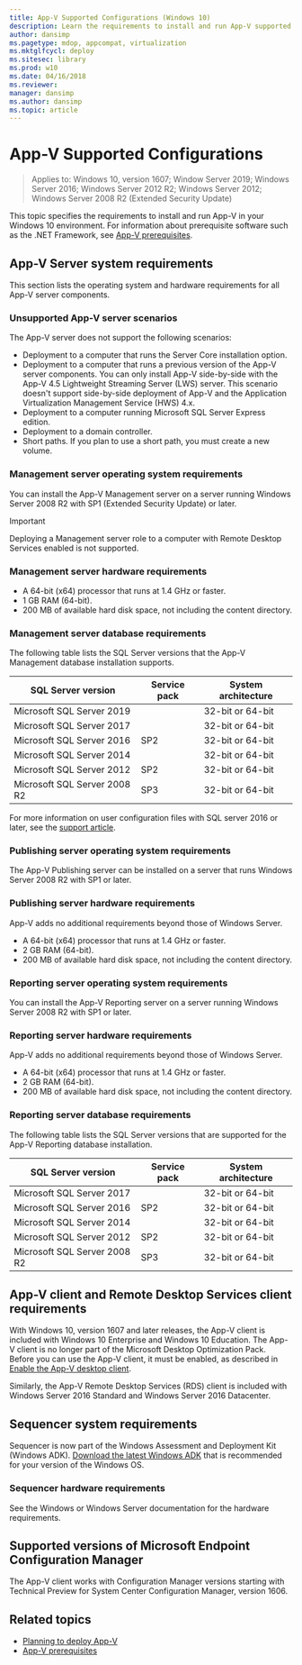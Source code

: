 ```yaml
---
title: App-V Supported Configurations (Windows 10)
description: Learn the requirements to install and run App-V supported configurations in your Windows 10 environment.
author: dansimp
ms.pagetype: mdop, appcompat, virtualization
ms.mktglfcycl: deploy
ms.sitesec: library
ms.prod: w10
ms.date: 04/16/2018
ms.reviewer: 
manager: dansimp
ms.author: dansimp
ms.topic: article
---
```

# App-V Supported Configurations

>Applies to: Windows 10, version 1607; Window Server 2019; Windows Server 2016; Windows Server 2012 R2; Windows Server 2012; Windows Server 2008 R2 (Extended Security Update)

This topic specifies the requirements to install and run App-V in your Windows 10 environment. For information about prerequisite software such as the .NET Framework, see [App-V prerequisites](appv-prerequisites.md).

## App-V Server system requirements

This section lists the operating system and hardware requirements for all App-V server components.

### Unsupported App-V server scenarios

The App-V server does not support the following scenarios:

* Deployment to a computer that runs the Server Core installation option.
* Deployment to a computer that runs a previous version of the App-V server components. You can only install App-V side-by-side with the App-V 4.5 Lightweight Streaming Server (LWS) server. This scenario doesn't support side-by-side deployment of App-V and the Application Virtualization Management Service (HWS) 4.x.
* Deployment to a computer running Microsoft SQL Server Express edition.
* Deployment to a domain controller.
* Short paths. If you plan to use a short path, you must create a new volume.

### Management server operating system requirements

You can install the App-V Management server on a server running Windows Server 2008 R2 with SP1 (Extended Security Update) or later.

>[!IMPORTANT]
>Deploying a Management server role to a computer with Remote Desktop Services enabled is not supported.

### Management server hardware requirements

* A 64-bit (x64) processor that runs at 1.4 GHz or faster.
* 1 GB RAM (64-bit).
* 200 MB of available hard disk space, not including the content directory.

### Management server database requirements

The following table lists the SQL Server versions that the App-V Management database installation supports.

|SQL Server version|Service pack|System architecture|
|---|---|---|
|Microsoft SQL Server 2019||32-bit or 64-bit|
|Microsoft SQL Server 2017||32-bit or 64-bit|
|Microsoft SQL Server 2016|SP2|32-bit or 64-bit|
|Microsoft SQL Server 2014||32-bit or 64-bit|
|Microsoft SQL Server 2012|SP2|32-bit or 64-bit|
|Microsoft SQL Server 2008 R2|SP3|32-bit or 64-bit|

For more information on user configuration files with SQL server 2016 or later, see the [support article](https://support.microsoft.com/help/4548751/app-v-server-publishing-might-fail-when-you-apply-user-configuration-f).

### Publishing server operating system requirements

The App-V Publishing server can be installed on a server that runs Windows Server 2008 R2 with SP1 or later.

### Publishing server hardware requirements

App-V adds no additional requirements beyond those of Windows Server.

* A 64-bit (x64) processor that runs at 1.4 GHz or faster.
* 2 GB RAM (64-bit).
* 200 MB of available hard disk space, not including the content directory.

### Reporting server operating system requirements

You can install the App-V Reporting server on a server running Windows Server 2008 R2 with SP1 or later.

### Reporting server hardware requirements

App-V adds no additional requirements beyond those of Windows Server.

* A 64-bit (x64) processor that runs at 1.4 GHz or faster.
* 2 GB RAM (64-bit).
* 200 MB of available hard disk space, not including the content directory.

### Reporting server database requirements

The following table lists the SQL Server versions that are supported for the App-V Reporting database installation.

|SQL Server version|Service pack|System architecture|
|---|---|---|
|Microsoft SQL Server 2017||32-bit or 64-bit|
|Microsoft SQL Server 2016|SP2|32-bit or 64-bit|
|Microsoft SQL Server 2014||32-bit or 64-bit|
|Microsoft SQL Server 2012|SP2|32-bit or 64-bit|
|Microsoft SQL Server 2008 R2|SP3|32-bit or 64-bit|

## App-V client and Remote Desktop Services client requirements

With Windows 10, version 1607 and later releases, the App-V client is included with Windows 10 Enterprise and Windows 10 Education. The App-V client is no longer part of the Microsoft Desktop Optimization Pack. Before you can use the App-V client, it must be enabled, as described in [Enable the App-V desktop client](appv-enable-the-app-v-desktop-client.md).

Similarly, the App-V Remote Desktop Services (RDS) client is included with Windows Server 2016 Standard and Windows Server 2016 Datacenter.

## Sequencer system requirements

Sequencer is now part of the Windows Assessment and Deployment Kit (Windows ADK). [Download the latest Windows ADK](/windows-hardware/get-started/adk-install) that is recommended for your version of the Windows OS. 

### Sequencer hardware requirements

See the Windows or Windows Server documentation for the hardware requirements.

## Supported versions of Microsoft Endpoint Configuration Manager

The App-V client works with Configuration Manager versions starting with Technical Preview for System Center Configuration Manager, version 1606.

## Related topics

* [Planning to deploy App-V](appv-planning-to-deploy-appv.md)
* [App-V prerequisites](appv-prerequisites.md)